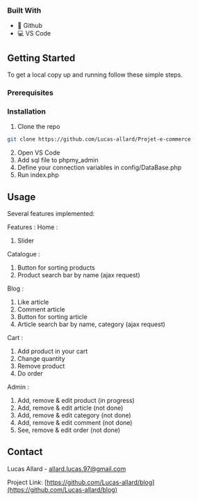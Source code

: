 <!-- ABOUT THE PROJECT -->
### Built With

* 🐙 Github
* 💻 VS Code

<!-- GETTING STARTED -->
## Getting Started

To get a local copy up and running follow these simple steps.

### Prerequisites

### Installation
 
1. Clone the repo
```sh
git clone https://github.com/Lucas-allard/Projet-e-commerce
```
2. Open VS Code
3. Add sql file to phpmy_admin
4. Define your connection variables in config/DataBase.php
5. Run index.php


<!-- USAGE EXAMPLES -->
## Usage
Several features implemented: 

Features :
 Home : 
 1. Slider

 Catalogue :
 1. Button for sorting products
 2. Product search bar by name (ajax request)

 Blog : 
 1. Like article
 2. Comment article
 3. Button for sorting article
 4. Article search bar by name, category (ajax request)

 Cart :
 1. Add product in your cart 
 2. Change quantity 
 3. Remove product
 4. Do order

 Admin : 
 1. Add, remove & edit product (in progress)
 2. Add, remove & edit article (not done)
 3. Add, remove & edit category (not done)
 4. Add, remove & edit comment (not done)
 5. See, remove & edit order (not done) 
<!-- CONTACT -->
## Contact

Lucas Allard - allard.lucas.97@gmail.com

Project Link: [https://github.com/Lucas-allard/blog](https://github.com/Lucas-allard/blog)
